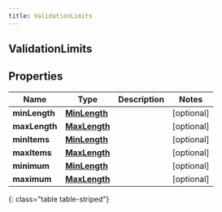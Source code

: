 ```yaml
---
title: ValidationLimits
---
```

## ValidationLimits

## Properties

|Name | Type | Description | Notes|
|------------ | ------------- | ------------- | -------------|
| **minLength** | [**MinLength**](MinLength.html) |  | [optional] |
| **maxLength** | [**MaxLength**](MaxLength.html) |  | [optional] |
| **minItems** | [**MinLength**](MinLength.html) |  | [optional] |
| **maxItems** | [**MaxLength**](MaxLength.html) |  | [optional] |
| **minimum** | [**MinLength**](MinLength.html) |  | [optional] |
| **maximum** | [**MaxLength**](MaxLength.html) |  | [optional] |
{: class="table table-striped"}


